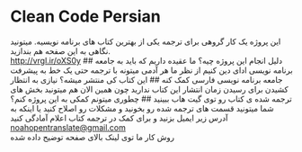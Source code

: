 # Clean Code Persian

 این پروژه یک کار گروهی برای ترجمه یکی از بهترین کتاب های برنامه نویسیه. میتونید نگاهی به این صفحه هم بندازید.  
 http://vrgl.ir/oXS0y \#\# دلیل انجام این پروژه چیه؟ ما عقیده داریم که باید به جامعه برنامه نویسی ادای دین کنیم از نظر ما هر آدمی میتونه با ترجمه حتی یک خط به پیشرفت جامعه برنامه نویسی فارسی کمک کنه \#\# این کتاب کی منتشر میشه؟ نیازی به انتظار کشیدن برای رسیدن زمان انتشار این کتاب ندارید چون همین الان هم میتونید بخش های ترجمه شده ی کتاب رو توی گیت هاب ببینید \#\# چطوری میتونم کمکی به این پروژه کنم؟ شما میتونید قسمت های ترجمه شده رو بخونید و مشکلات رو اصلاح کنید یا اینکه به آدرس زیر ایمیل بزنید و برای کمک در ترجمه کتاب اعلام آمادگی کنید  
 noahopentranslate@gmail.com  
 روش کار ما توی لینک بالای صفحه توضیح داده شده

